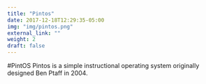 ```yaml
---
title: "Pintos"
date: 2017-12-18T12:29:35-05:00
img: "img/pintos.png"
external_link: ""
weight: 2
draft: false
---
```

#PintOS
Pintos is a simple instructional operating system originally designed Ben Ptaff in 2004.

